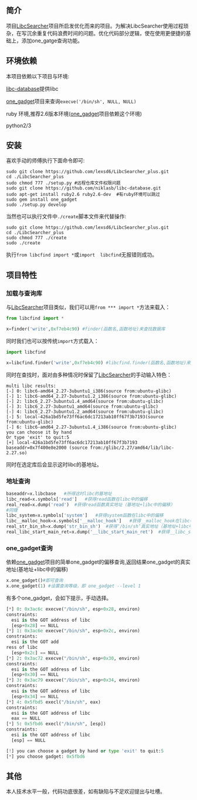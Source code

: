 ## 简介

项目[LibcSearcher](https://github.com/lieanu/LibcSearcher)项目所启发优化而来的项目。为解决LibcSearcher使用过程琐杂，在写沉余重复代码浪费时间的问题。优化代码部分逻辑，使在使用更便捷的基础上，添加one_gatge查询功能。
## 环境依赖

本项目依赖以下项目与环境:

[libc-database](https://github.com/niklasb/libc-database)提供libc

[one_gadget](https://github.com/david942j/one_gadget)项目来查询`execve('/bin/sh', NULL, NULL)`

ruby 环境,推荐2.6版本环境([one_gadget](https://github.com/david942j/one_gadget)项目依赖这个环境)

python2/3

## 安装

喜欢手动的师傅执行下面命令即可:

```shell
sudo git clone https://github.com/lexsd6/LibcSearcher_plus.git
cd ./LibcSearcher_plus
sudo chmod 777 ./setup.py #远程仓库文件权限问题
sudo git clone https://github.com/niklasb/libc-database.git
sudo apt-get install ruby2.6 ruby2.6-dev  #有ruby环境可以跳过
sudo gem install one_gadget
sudo ./setup.py develop
```

当然也可以执行文件中`./create`脚本文件来代替操作:

```shell
sudo git clone https://github.com/lexsd6/LibcSearcher_plus.git
cd ./LibcSearcher_plus
sudo chmod 777 ./create
sudo ./create
```

执行`from libcfind import *`或`import  libcfind`无报错则成功。

## 项目特性

### 加载与查询库

与[LibcSearcher](https://github.com/lieanu/LibcSearcher)项目类似，我们可以用`from *** import *`方法来载入：

```python
from libcfind import *

x=finder('write',0xf7eb4c90) #finder(函数名,函数地址)来查找数据库
```

同时我们也可以按传统`import`方式载入：

```python
import libcfind

x=libcfind.finder('write',0xf7eb4c90) #libcfind.finder(函数名,函数地址)来查找数据库
```

同时在查找时，面对由多种情况时保留了[LibcSearcher](https://github.com/lieanu/LibcSearcher)的手动输入特色：

```shell
multi libc results:
[-] 0: libc6-amd64_2.27-3ubuntu1_i386(source from:ubuntu-glibc)
[-] 1: libc6-amd64_2.27-3ubuntu1.2_i386(source from:ubuntu-glibc)
[-] 2: libc6_2.27-3ubuntu1.4_amd64(source from:ubuntu-glibc)
[-] 3: libc6_2.27-3ubuntu1_amd64(source from:ubuntu-glibc)
[-] 4: libc6_2.27-3ubuntu1.2_amd64(source from:ubuntu-glibc)
[-] 5: local-426a1bd5fe73ff6ac6dc17213ab10ff67f3b7193(source from:ubuntu-glibc)
[-] 6: libc6-amd64_2.27-3ubuntu1.4_i386(source from:ubuntu-glibc)
you can choose it by hand
Or type 'exit' to quit:5
[+] local-426a1bd5fe73ff6ac6dc17213ab10ff67f3b7193 baseaddr=0x7f400e8e2000 (source from:/glibc/2.27/amd64/lib/libc-2.27.so)
```

同时在选定库后会显示这时libc的基地址。

### 地址查询

```python
baseaddr=x.libcbase   #所得这时libc的基地址
libc_read=x.symbols['read']   #获得read函数在libc中的偏移
real_read=x.dump('read')  #获得read函数真实地址（基地址+libc中的偏移）
#同理
libc_system=x.symbols['system']   #获得system函数在libc中的偏移
libc__malloc_hook=x.symbols['__malloc_hook']   #获得__malloc_hook在libc中的偏移
real_str_bin_sh=x.dump('str_bin_sh')  #获得‘/bin/sh’真实地址（基地址+libc中的偏移）
real_libc_start_main_ret=x.dump('__libc_start_main_ret')  #获得__libc_start_main_ret真实地址（基地址+libc中的偏移）
```



### one_gadget查询

依赖[one_gadget](https://github.com/david942j/one_gadget)项目的简单one_gadget的偏移查询,返回结果one_gadget的真实地址(基地址+libc中的偏移)

```python
x.one_gadget()#即可查询
x.one_gadget(1) #设置查询等级，即 one_gadget --level 1
```

有多个one_gadget，会如下提示，手动选择。

```python
[*] 0: 0x3ac6c execve("/bin/sh", esp+0x28, environ)
constraints:
  esi is the GOT address of libc
  [esp+0x28] == NULL
[*] 1: 0x3ac6e execve("/bin/sh", esp+0x2c, environ)
constraints:
  esi is the GOT add
ress of libc
  [esp+0x2c] == NULL
[*] 2: 0x3ac72 execve("/bin/sh", esp+0x30, environ)
constraints:
  esi is the GOT address of libc
  [esp+0x30] == NULL
[*] 3: 0x3ac79 execve("/bin/sh", esp+0x34, environ)
constraints:
  esi is the GOT address of libc
  [esp+0x34] == NULL
[*] 4: 0x5fbd5 execl("/bin/sh", eax)
constraints:
  esi is the GOT address of libc
  eax == NULL
[*] 5: 0x5fbd6 execl("/bin/sh", [esp])
constraints:
  esi is the GOT address of libc
  [esp] == NULL

[!] you can choose a gadget by hand or type 'exit' to quit:5
[*] you choose gadget: 0x5fbd6
```


## 其他

本人技术水平一般，代码功底很差，如有缺陷与不足欢迎提出与吐槽。
